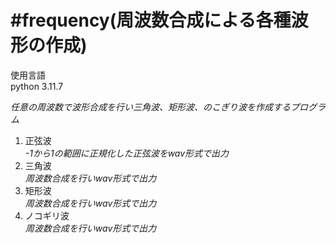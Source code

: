 #frequency(周波数合成による各種波形の作成)
=========

使用言語  
python 3.11.7

*任意の周波数で波形合成を行い三角波、矩形波、のこぎり波を作成するプログラム*

1. 正弦波  
*-1から1の範囲に正規化した正弦波をwav形式で出力*  
2. 三角波  
*周波数合成を行いwav形式で出力*
3. 矩形波  
*周波数合成を行いwav形式で出力*    
4. ノコギリ波   
*周波数合成を行いwav形式で出力*  
